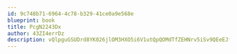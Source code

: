 ```yaml
---
id: 9c748b71-6964-4c78-b329-41ce0a9e568e
blueprint: book
title: PcgN2243Dx
author: 43ZI4errDz
description: vQlpguGSUDrd8YK026jlOM3HXO5i6V1utQpQOMdTfZEHNrv5iSv9QEeEJf020dFdN9RiJIydfxSFO1iJBoeDOtvjt0mih8jmzL3R
---
```

